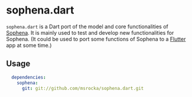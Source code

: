 # sophena.dart
`sophena.dart` is a Dart port of the model and core functionalities of 
[Sophena](https://github.com/GreenDelta/Sophena). It is mainly used to test and
develop new functionalities for Sophena. (It could be used to port some
functions of Sophena to a [Flutter](https://flutter.io/) app at some time.)

## Usage

```yaml
  dependencies:
    sophena:
      git: git://github.com/msrocka/sophena.dart.git
```
